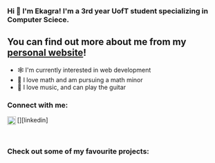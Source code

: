 ### Hi 👋 I'm Ekagra! I'm a 3rd year UofT student specializing in Computer Sciece.

## You can find out more about me from my [personal website](ekluthra.netlify.app)!
- 🕸️ I'm currently interested in web development
- 🧮 I love math and am pursuing a math minor
- 🎸 I love music, and can play the guitar

### Connect with me:

[<img align="left" alt="linkedin" width="20px" src="https://cdn.jsdelivr.net/npm/simple-icons@v3/icons/linkedin.svg">][linkedin]

<br />

### Check out some of my favourite projects:
